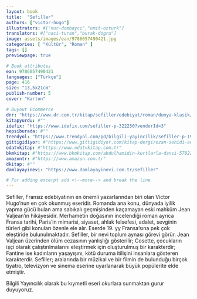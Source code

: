```yaml
---
layout: book
title:  "Sefiller"
authors: ["victor-hugo"]
illustrators: #["nur-dombayci","umit-ozturk"]
translators: #["naci-turan","burak-dogru"]
image: assets/images/ean/9786057490421.jpg
categories: [ "Kültür", "Roman" ]
tags: []
previewpage: true

# Book attributes
ean: 9786057490421
languages: ["Türkçe"]
page: 416
size: "13,5x21cm"
publish-number: 5
cover: "Karton"

# Buyout Ecommerce
dnr: "https://www.dr.com.tr/kitap/sefiller/edebiyat/roman/dunya-klasik/urunno=0001960657001"
kitapyurdu: #""
idefix: "https://www.idefix.com/sefiller-p-322250?vendorId=3"
hepsiburada: #""
trendyol: "https://www.trendyol.com/pd/bilgili-yayincilik/sefiller-p-194318382?boutiqueId=61&merchantId=126218&filterOverPriceListings=false"
gittigidiyor: #"https://www.gittigidiyor.com/kitap-dergi/ezan-sehidi-adnan-menderes_pdp_732728793"
odatvkitap: #"https://www.odatvkitap.com.tr"
bkmkitap: #"https://www.bkmkitap.com/abdulhamidin-kurtlarla-dansi-578226"
amazontr: #"https://www.amazon.com.tr"
dkitap: #""
damlayayinevi: "https://www.damlayayinevi.com.tr/sefiller"

# For adding excerpt add <!--more--> and break the line
---
```

Sefiller, Fransız edebiyatının en önemli yazarlarından biri olan Victor Hugo’nun en çok okunmuş eseridir.
Romanda ana konu, dünyada iyilik yapma gücü bulan ama sabıkalı geçmişinden kaçamayan eski mahkûm Jean Valjean’ın hikâyesidir.<!--more--> 
Merhametin doğasının incelendiği roman ayrıca Fransa tarihi, Paris’in mimarisi, siyaset, ahlak felsefesi, adalet, sevginin türleri gibi konuları özenle ele alır.
Eserde 19. yy Fransa’sına pek çok eleştiride bulunulmaktadır.
Sefiller, bir nevi toplum aynası görevi görür.
Jean Valjean üzerinden ölüm cezasının yanlışlığı gösterilir; Cosette, çocukların işçi olarak çalıştırılmalarını eleştirmek için oluşturulmuş bir karakterdir; Fantine ise kadınların yaşayışını, kötü duruma itilişini insanlara gösteren karakterdir.
Sefiller; aralarında bir müzikal ve bir filmin de bulunduğu birçok tiyatro, televizyon ve sinema eserine uyarlanarak büyük popülerite elde etmiştir.

Bilgili Yayıncılık olarak bu kıymetli eseri okurlara sunmaktan gurur duyuyoruz.


